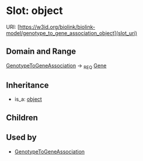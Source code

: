 # Slot: object




URI: [https://w3id.org/biolink/biolink-model/genotype_to_gene_association_object](slot_uri)
## Domain and Range

[GenotypeToGeneAssociation](GenotypeToGeneAssociation.md) ->  <sub>REQ</sub> [Gene](Gene.md)
## Inheritance

 *  is_a: [object](object.md)
## Children

## Used by

 * [GenotypeToGeneAssociation](GenotypeToGeneAssociation.md)
